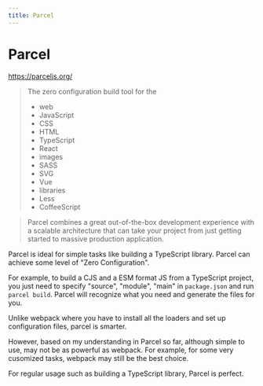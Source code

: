 ```yaml
---
title: Parcel
---
```


# Parcel

https://parceljs.org/

> The zero configuration build tool for the
>
> - web
> - JavaScript
> - CSS
> - HTML
> - TypeScript
> - React
> - images
> - SASS
> - SVG
> - Vue
> - libraries
> - Less
> - CoffeeScript

> Parcel combines a great out-of-the-box development experience with a scalable architecture that can take your project from just getting started to massive production application.


Parcel is ideal for simple tasks like building a TypeScript library. Parcel can achieve some level of "Zero Configuration". 

For example, to build a CJS and a ESM format JS from a TypeScript project, you just need to specify "source", "module", "main" in `package.json` and run `parcel build`.
Parcel will recognize what you need and generate the files for you. 

Unlike webpack where you have to install all the loaders and set up configuration files, parcel is smarter.

However, based on my understanding in Parcel so far, although simple to use, may not be as powerful as webpack. For example, for some very cusomized tasks, webpack may still be the best choice. 

For regular usage such as building a TypeScript library, Parcel is perfect.